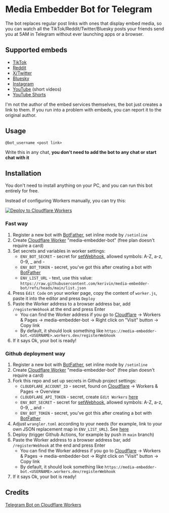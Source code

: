 # Media Embedder Bot for Telegram

The bot replaces regular post links with ones that display embed media, so you can watch all the TikTok/Reddit/Twitter/Bluesky posts your friends send you at 5AM in Telegram without ever launching apps or a browser.

## Supported embeds

- [TikTok](https://github.com/dylanpdx/vxtiktok)
- [Reddit](https://github.com/dylanpdx/vxReddit)
- [X/Twitter](https://fxtwitter.com/)
- [Bluesky](https://fxtwitter.com/)
- [Instagram](https://www.ddinstagram.com/)
- [YouTube](https://github.com/iGerman00/koutube) (short videos)
- [YouTube Shorts](https://github.com/iGerman00/koutube)

I'm not the author of the embed services themselves, the bot just creates a link to them. If you run into a problem with embeds, you can report it to the original author.

## Usage

`@bot_username <post link>`

Write this in any chat, **you don't need to add the bot to any chat or start chat with it**

## Installation

You don't need to install anything on your PC, and you can run this bot entirely for free.

Instead of configuring Workers manually, you can try this:

[![Deploy to Cloudflare Workers](https://deploy.workers.cloudflare.com/button)](https://deploy.workers.cloudflare.com/?url=https://github.com/kerivin/media-embedder-bot)

### Fast way

1. Register a new bot with [BotFather](https://t.me/BotFather), set inline mode by `/setinline`
1. Create [Cloudflare Worker](https://dash.cloudflare.com/sign-up/workers-and-pages) "media-embedder-bot" (free plan doesn't require a card)
1. Set secrets and variables in worker settings:
   - `ENV_BOT_SECRET` - secret for [setWebhook](https://core.telegram.org/bots/api#setwebhook), allowed symbols: A-Z, a-z, 0-9, _ and -
   - `ENV_BOT_TOKEN` - secret, you've got this after creating a bot with [BotFather](https://t.me/BotFather)
   - `ENV_LIST_URL` - text, use this value: `https://raw.githubusercontent.com/kerivin/media-embedder-bot/refs/heads/main/list.json`
1. Press `Edit Code` on your worker page, copy the content of `worker.js`, paste it into the editor and press `Deploy`
1. Paste the Worker address to a browser address bar, add `/registerWebhook` at the end and press Enter
   - You can find the Worker address if you go to [Cloudflare](https://dash.cloudflare.com/) -> Workers & Pages -> media-embedder-bot -> Right click on "Visit" button -> Copy link
   - By default, it should look something like `https://media-embedder-bot.<USERNAME>.workers.dev/registerWebhook`
1. If it says Ok, your bot is ready!

### Github deployment way

1. Register a new bot with [BotFather](https://t.me/BotFather), set inline mode by `/setinline`
1. Create [Cloudflare Worker](https://dash.cloudflare.com/sign-up/workers-and-pages) "media-embedder-bot" (free plan doesn't require a card)
1. Fork this repo and set up secrets in Github project settings:
   - `CLOUDFLARE_ACCOUNT_ID` - secret, found on [Cloudflare](https://dash.cloudflare.com/) -> Workers & Pages -> Overview
   - `CLOUDFLARE_API_TOKEN` - secret, create `Edit Workers` [here](https://dash.cloudflare.com/profile/api-tokens)
   - `ENV_BOT_SECRET` - secret for [setWebhook](https://core.telegram.org/bots/api#setwebhook), allowed symbols: A-Z, a-z, 0-9, _ and -
   - `ENV_BOT_TOKEN` - secret, you've got this after creating a bot with [BotFather](https://t.me/BotFather)
1. Adjust `wrangler.toml` according to your needs (for example, link to your own JSON replacement map in `ENV_LIST_URL`). See [here](https://developers.cloudflare.com/workers/wrangler/configuration/)
1. Deploy (trigger Github Actions, for example by push in `main` branch)
1. Paste the Worker address to a browser address bar, add `/registerWebhook` at the end and press Enter
   - You can find the Worker address if you go to [Cloudflare](https://dash.cloudflare.com/) -> Workers & Pages -> media-embedder-bot -> Right click on "Visit" button -> Copy link
   - By default, it should look something like `https://media-embedder-bot.<USERNAME>.workers.dev/registerWebhook`
1. If it says Ok, your bot is ready!

## Credits

[Telegram Bot on Cloudflare Workers](https://github.com/cvzi/telegram-bot-cloudflare)
